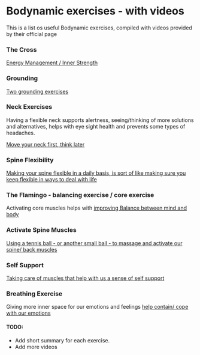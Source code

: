 # Bodynamic exercises - with videos

This is a list os useful Bodynamic exercises, compiled with videos provided by their official page

### The Cross

[Energy Management / Inner Strength](https://www.facebook.com/437527949919640/videos/1140264803062454)

### Grounding

[Two grounding exercises](https://www.facebook.com/437527949919640/videos/642765193173660)

### Neck Exercises

Having a flexible neck supports alertness, seeing/thinking of more solutions and alternatives, 
helps with eye sight health and prevents some types of headaches.

[Move your neck first, think later](https://www.facebook.com/PlayingForChange/videos/1134206103721132)

### Spine Flexibility

[Making your spine flexible in a daily basis, is sort of like making sure you keep flexible in ways to deal with
life](https://www.facebook.com/437527949919640/videos/167107894693002)

### The Flamingo - balancing exercise / core exercise

Activating core muscles helps with [improving Balance between mind and body](https://www.facebook.com/437527949919640/videos/223245048729596)

### Activate Spine Muscles

[Using a tennis ball - or another small ball - to massage and activate our spine/ back muscles](https://www.facebook.com/437527949919640/videos/213217913369777)

### Self Support

[Taking care of muscles that help with us a sense of self support](https://www.facebook.com/437527949919640/videos/797921444031011)

### Breathing Exercise

Giving more inner space for our emotions and feelings [help contain/ cope with our emotions](https://www.facebook.com/437527949919640/videos/210319280037855)

#### TODO: 
* Add short summary for each exercise.
* Add more videos
